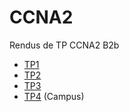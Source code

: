 # CCNA2
Rendus de TP CCNA2 B2b

* [TP1](./TPs/TP1/)
* [TP2](./TPs/TP2/)
* [TP3](./TPs/TP3/)
* [TP4](./TPs/TP4/) (Campus)
